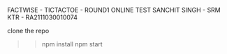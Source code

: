 FACTWISE - TICTACTOE - ROUND1 ONLINE TEST
SANCHIT SINGH - SRM KTR - RA2111030010074

clone the repo
>> npm install
>> npm start
